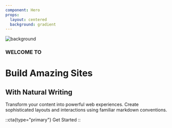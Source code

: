 ```yaml
---
component: Hero
props:
  layout: centered
  background: gradient
---
```


![background](./hero-bg.jpg)

### WELCOME TO

# Build Amazing Sites

## With Natural Writing

Transform your content into powerful web experiences. Create sophisticated layouts
and interactions using familiar markdown conventions.

::cta{type="primary"}
Get Started
::
